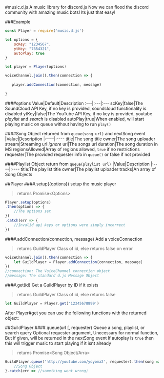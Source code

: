#music.d.js
A music library for discord.js
Now we can flood the discord community with amazing music bots!
Its just that easy!

###Example
```js
const Player = require('music.d.js')

let options = {
    scKey: "1234567",
    ytKey: "7654321",
    autoPlay: true
}

let player = Player(options)

voiceChannel.join().then(connection => {
  
   player.addConnection(connection, message)
  
}
```

####options
Value|Default|Description
:---|:---|:---
scKey|false|The SoundCloud API Key, if no key is provided, soundcloud functionality is disabled
ytKey|false|The YouTube API Key, if no key is provided, youtube *playlist* and *search* is disabled
autoPlay|true|When enabled, will start playing music on queue without having to run `play()`

####Song Object
returned from `queue(song url)` and nextSong event
|Value|Description
|:----|:----
title|The song title
owner|The song uploader
stream|Streaming url *ignore*
url|The songs url
duration|The song duration in MS
regionsAllowed|Array of regions allowed, `true` if no restrictions
requester|The provided requester info in `queue()` or false if not provided

####Playlist Object
return from `queue(playlist url)`
|Value|Description
|:----|:----
title:The playlist title
owner|The playlist uploader
tracks|An array of Song Objects


##Player
####.setup({options})
setup the music player
>returns Promise\<Options\>
```js
Player.setup(options)
.then(options => {
    //The options set
})
.catch(err => {
    //Invalid api keys or options were simply incorrect
})
```

####.addConnection(connection, message)
Add a voiceConnection 
>returns GuildPlayer Class of id, else returns false on error
```js
voiceChannel.join().then(connection => {
    let GuildPlayer = Player.addConnection(connection, message)
})
//connection: The VoiceChannel connection object
//message: The standard d.js Message Object
```

####.get(id)
Get a GuildPlayer by ID if it exists
>returns GuildPlayer Class of id, else returns false
```js
let GuildPlayer = Player.get('12345678899')
```

After Player#get you can use the following functions with the returned object:

##GuildPlayer
####.queue(url [, requester)
Queue a song, playlist, or search query
Optional requester argument, Unecessary for normal function, But if given, will be returned in the nextSong event
If autoplay is `true` then this will trigger music to start playing if it isnt already
>returns Promise\<Song Object/Arra\>
```js
GuildPlayer.queue('http://youtube.com/yoyoma2', requester).then(song => {
    //Song Object
}.catch(err => //something went wrong)
```
